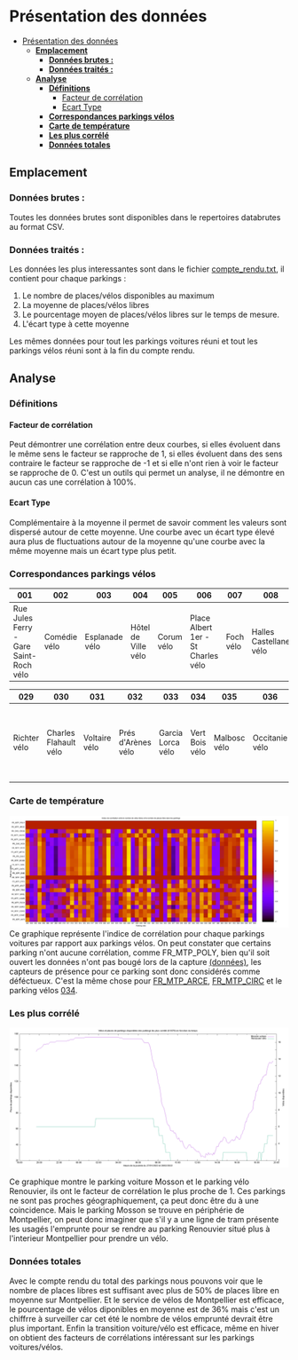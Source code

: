 # Présentation des données

- [Présentation des données](#présentation-des-données)
  - [**Emplacement**](#emplacement)
    - [**Données brutes :**](#données-brutes-)
    - [**Données traités :**](#données-traités-)
  - [**Analyse**](#analyse)
    - [**Définitions**](#définitions)
      - [Facteur de corrélation](#facteur-de-corrélation)
      - [Ecart Type](#ecart-type)
    - [**Correspondances parkings vélos**](#correspondances-parkings-vélos)
    - [**Carte de température**](#carte-de-température)
    - [**Les plus corrélé**](#les-plus-corrélé)
    - [**Données totales**](#données-totales)

## **Emplacement**
### **Données brutes :**
Toutes les données brutes sont disponibles dans le repertoires databrutes au format CSV.

### **Données traités :**
Les données les plus interessantes sont dans le fichier [compte_rendu.txt](https://raw.githubusercontent.com/ElouanFiore/SAE15_BRUALLA_FIORE/main/compte_rendu.txt), il contient pour chaque parkings :
1. Le nombre de places/vélos disponibles au maximum
2. La moyenne de places/vélos libres
3. Le pourcentage moyen de places/vélos libres sur le temps de mesure.
4. L'écart type à cette moyenne 

Les mêmes données pour tout les parkings voitures réuni et tout les parkings vélos réuni sont à la fin du compte rendu.

## **Analyse**
### **Définitions**
#### Facteur de corrélation
Peut démontrer une corrélation entre deux courbes, si elles évoluent dans le même sens le facteur se rapproche de 1, si elles évoluent dans des sens contraire le facteur se rapproche de -1 et si elle n'ont rien à voir le facteur se rapproche de 0. C'est un outils qui permet un analyse, il ne démontre en aucun cas une corrélation à 100%.

#### Ecart Type 
Complémentaire à la moyenne il permet de savoir comment les valeurs sont dispersé autour de cette moyenne. Une courbe avec un écart type élevé aura plus de fluctuations autour de la moyenne qu'une courbe avec la même moyenne mais un écart type plus petit.

### **Correspondances parkings vélos**
001|002|003|004|005|006|007|008|009|010|011|012|013|014|015|016|017|018|019|020|021|022|023|024|025|026|027|028
-|-|-|-|-|-|-|-|-|-|-|-|-|-|-|-|-|-|-|-|-|-|-|-|-|-|-|-
Rue Jules Ferry - Gare Saint-Roch vélo|Comédie vélo|Esplanade vélo|Hôtel de Ville vélo|Corum vélo|Place Albert 1er - St Charles vélo|Foch vélo|Halles Castellane vélo|Observatoire vélo|Rondelet vélo|Plan Cabanes vélo|Boutonnet vélo|Emile Combes vélo|Beaux-Arts vélo|Les Aubes vélo|Antigone centre vélo|Médiathèque Emile Zola vélo|Nombre d'Or vélo|Louis Blanc vélo|Gambetta vélo|Port Marianne vélo|Clemenceau vélo|Les Arceaux vélo|Cité Mion vélo|Nouveau Saint-Roch vélo|Renouvier vélo|Odysseum vélo|Saint-Denis vélo|

029|030|031|032|033|034|035|036|037|038|039|040|041|042|043|044|045|046|047|048|049|050|051|053|054|055|056|057|059
-|-|-|-|-|-|-|-|-|-|-|-|-|-|-|-|-|-|-|-|-|-|-|-|-|-|-|-|-
Richter vélo|Charles Flahault vélo|Voltaire vélo|Prés d'Arènes vélo|Garcia Lorca vélo|Vert Bois vélo|Malbosc vélo|Occitanie vélo|FacdesSciences vélo|Fac de Lettres vélo|Aiguelongue vélo|Jeu de Mail des Abbés vélo|Euromédecine vélo|Marie Caizergues vélo|Sabines vélo|Celleneuve vélo|Jardin de la Lironde vélo|Père Soulas vélo|Place Viala vélo|Hôtel du Département vélo|Tonnelles vélo|Parvis Jules Ferry - Gare Saint-Roch vélo|Pont de Lattes - Gare Saint-Roch vélo|Deux Ponts - Gare Saint-Roch vélo|Providence - Ovalie vélo|Pérols Etang de l'Or vélo|Albert 1er - Cathédrale vélo|Saint-Guilhem - Courreau vélo|Sud De France vélo

### **Carte de température**
![](https://raw.githubusercontent.com/ElouanFiore/SAE15_BRUALLA_FIORE/main/heatmap.png)
Ce graphique représente l'indice de corrélation pour chaque parkings voitures par rapport aux parkings vélos. On peut constater que certains parking n'ont aucune corrélation, comme FR_MTP_POLY, bien qu'il soit ouvert les données n'ont pas bougé lors de la capture [(données)](https://raw.githubusercontent.com/ElouanFiore/SAE15_BRUALLA_FIORE/main/databrutes/FR_MTP_POLY.csv), les capteurs de présence pour ce parking sont donc considérés comme déféctueux. C'est la même chose pour [FR_MTP_ARCE](https://raw.githubusercontent.com/ElouanFiore/SAE15_BRUALLA_FIORE/main/databrutes/FR_MTP_ARCE.csv), [FR_MTP_CIRC](https://raw.githubusercontent.com/ElouanFiore/SAE15_BRUALLA_FIORE/main/databrutes/FR_MTP_CIRC.csv) et le parking vélos [034](https://raw.githubusercontent.com/ElouanFiore/SAE15_BRUALLA_FIORE/main/databrutes/034.csv).

### **Les plus corrélé**
![](https://raw.githubusercontent.com/ElouanFiore/SAE15_BRUALLA_FIORE/main/graph.png)

Ce graphique montre le parking voiture Mosson et le parking vélo Renouvier, ils ont le facteur de corrélation le plus proche de 1. Ces parkings ne sont pas proches géographiquement, ça peut donc être du à une coincidence. Mais le parking Mosson se trouve en périphérie de Montpellier, on peut donc imaginer que s'il y a une ligne de tram présente les usagés l'emprunte pour se rendre au parking Renouvier situé plus à l'interieur Montpellier pour prendre un vélo.

### **Données totales**
Avec le compte rendu du total des parkings nous pouvons voir que le nombre de places libres est suffisant avec plus de 50% de places libre en moyenne sur Montpellier. Et le service de vélos de Montpellier est efficace, le pourcentage de vélos diponibles en moyenne est de 36% mais c'est un chiffrre à surveiller car cet été le nombre de vélos emprunté devrait être plus important. Enfin la transition voiture/vélo est efficace, même en hiver on obtient des facteurs de corrélations intéressant sur les parkings voitures/vélos.